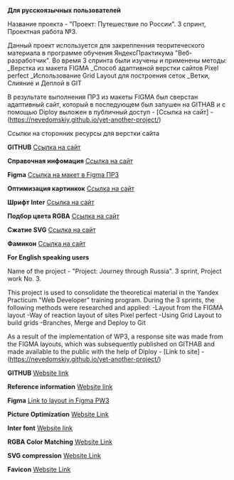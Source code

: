**Для русскоязычных пользователей**

Название проекта - "Проект: Путешествие по России". 3 спринт, Проектная работа №3.

Данный проект используется для закрепленния теоритеческого материала в программе обучения ЯндексПрактикума "Веб-разработчик". Во время 3 спринта были изучены и применены методы:
_Верстка из макета FIGMA
_Способ адаптивной верстки сайтов Pixel perfect
_Использование Grid Layout для построения сеток
_Ветки, Слияние и Деплой в GIT

В результате выполнения ПР3 из макеты FIGMA был сверстан адаптивный сайт, который в последующем был запушен на GITHAB и с помощью Diploy выложен в публичный доступ - [Ссылка на сайт] - (https://nevedomskiy.github.io/yet-another-project/)

Ссылки на сторонник ресурсы для верстки сайта

**GITHUB**
   [Ссылка на сайт](https://github.com/Nevedomskiy)

   **Справочная инфомация**
   [Ссылка на сайт](https://developer.mozilla.org/ru/docs/Web/CSS)

   **Figma**
   [Ссылка на макет в Figma ПР3](https://www.figma.com/file/5S2WSbEFL6awjVWJ0NWL8Q/Sprint-3_-Russia-_-desktop-%2B-mobile?node-id=28503-0&t=MZRI0fVeLzYs44Bq-0)

   **Оптимизация картинкок**
   [Ссылка на сайт](https://tinypng.com/)

   **Шрифт Inter**
   [Ссылка на сайт](https://rsms.me/inter/)

   **Подбор цвета RGBA**
   [Ссылка на сайт](http://hex2rgba.devoth.com/)

   **Сжатие SVG**
   [Ссылка на сайт](https://jakearchibald.github.io/svgomg/)

   **Фамикон**
   [Ссылка на сайт](https://favicon.io/favicon-generator/)

**For English speaking users**

Name of the project - "Project: Journey through Russia". 3 sprint, Project work No. 3.

This project is used to consolidate the theoretical material in the Yandex Practicum "Web Developer" training program. During the 3 sprints, the following methods were researched and applied:
-Layout from the FIGMA layout
-Way of reaction layout of sites Pixel perfect
-Using Grid Layout to build grids
-Branches, Merge and Deploy to Git

As a result of the implementation of WP3, a response site was made from the FIGMA layouts, which was subsequently published on GITHAB and made available to the public with the help of Diploy - [Link to site] - (https://nevedomskiy.github.io/yet-another-project/)

**GITHUB**
[Website link](https://github.com/Nevedomskiy)

**Reference information**
[Website link](https://developer.mozilla.org/ru/docs/Web/CSS)

**Figma**
[Link to layout in Figma PW3](https://www.figma.com/file/5S2WSbEFL6awjVWJ0NWL8Q/Sprint-3_-Russia-_-desktop-%2B-mobile?node-id=28503-0&t=MZRI0fVeLzYs44Bq-0)

**Picture Optimization**
[Website Link](https://tinypng.com/)

**Inter font**
[Website link](https://rsms.me/inter/)

**RGBA Color Matching**
[Website Link](http://hex2rgba.devoth.com/)

**SVG compression**
[Website Link](https://jakearchibald.github.io/svgomg/)

**Favicon**
[Website Link](https://favicon.io/favicon-generator/)

